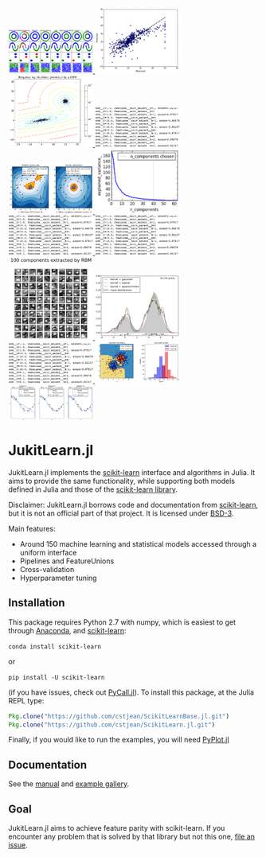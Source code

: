  <a href="./examples/Clustering_Comparison.ipynb"><img src="./docs/example_images/Clustering_Comparison.png" alt="# Comparing different clustering algorithms on toy datasets" width="170"> </a>  <a href="./examples/Cross_Validated_Predictions.ipynb"><img src="./docs/example_images/Cross_Validated_Predictions.png" alt="# Plotting Cross-Validated Predictions" width="170"> </a>  <a href="./examples/Density_Estimation.ipynb"><img src="./docs/example_images/Density_Estimation.png" alt="# Density Estimation for a mixture of Gaussians" width="170"> </a>  <a href="./examples/Feature_Stacker.ipynb"><img src="./docs/example_images/Text_image.png" alt="# Concatenating multiple feature extraction methods" width="170"> </a>  <a href="./examples/Outlier_Detection.ipynb"><img src="./docs/example_images/Outlier_Detection.png" alt="# Outlier detection with several methods" width="170"> </a>  <a href="./examples/Pipeline_PCA_Logistic.ipynb"><img src="./docs/example_images/Pipeline_PCA_Logistic.png" alt="# Pipelining: chaining a PCA and a logistic regression" width="170"> </a>  <a href="./examples/Randomized_Search-Copy1.ipynb"><img src="./docs/example_images/Text_image.png" alt="# Comparing randomized search and grid search for hyperparameter estimation" width="170"> </a>  <a href="./examples/Randomized_Search.ipynb"><img src="./docs/example_images/Text_image.png" alt="# Comparing randomized search and grid search for hyperparameter estimation" width="170"> </a>  <a href="./examples/RBM.ipynb"><img src="./docs/example_images/RBM.png" alt="# Restricted Boltzmann Machine features for digit classification" width="170"> </a>  <a href="./examples/Simple_1D_Kernel_Density.ipynb"><img src="./docs/example_images/Simple_1D_Kernel_Density.png" alt="# Simple 1D Kernel Density Estimation" width="170"> </a>  <a href="./examples/Text_Feature_Extraction.ipynb"><img src="./docs/example_images/Text_image.png" alt="# Sample pipeline for text feature extraction and evaluation" width="170"> </a>  <a href="./examples/Two_Class_Adaboost.ipynb"><img src="./docs/example_images/Two_Class_Adaboost.png" alt="# Two Class Adaboost" width="170"> </a>  <a href="./examples/Underfitting_vs_Overfitting.ipynb"><img src="./docs/example_images/Underfitting_vs_Overfitting.png" alt="# Underfitting vs. Overfitting" width="170"> </a> 

# JukitLearn.jl

JukitLearn.jl implements the [scikit-learn](http://scikit-learn.org/stable/)
interface and algorithms in Julia. It aims to provide the
same functionality, while supporting both models defined
in Julia and those of the [scikit-learn library](http://scikit-learn.org/stable/modules/classes.html).

Disclaimer: JukitLearn.jl borrows code and documentation from
[scikit-learn](http://scikit-learn.org/stable/), but it is not an official part
of that project. It is licensed under [BSD-3](LICENSE).

Main features:

- Around 150 machine learning and statistical models accessed through a uniform interface
- Pipelines and FeatureUnions
- Cross-validation
- Hyperparameter tuning



## Installation

This package requires Python 2.7 with numpy, which is easiest to get through
[Anaconda](https://www.continuum.io/downloads), and [scikit-learn](http://scikit-learn.org/stable/install.html):

`conda install scikit-learn`

or 

`pip install -U scikit-learn`

(if you have issues, check out [PyCall.jl](https://github.com/stevengj/PyCall.jl#installation)). To install this package, at the Julia REPL type:

```julia
Pkg.clone("https://github.com/cstjean/ScikitLearnBase.jl.git")
Pkg.clone("https://github.com/cstjean/ScikitLearn.jl.git")
```

Finally, if you would like to run the examples, you will need [PyPlot.jl](https://github.com/stevengj/PyPlot.jl)

## Documentation

See the [manual](http://scikitlearnjl.readthedocs.org/en/latest/) and
[example gallery](docs/examples.md).

## Goal

JukitLearn.jl aims to achieve feature parity with scikit-learn. If you
encounter any problem that is solved by that library but not this one, [file an
issue](https://github.com/cstjean/ScikitLearn.jl/issues).